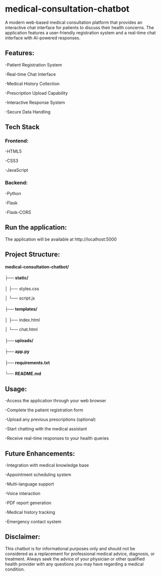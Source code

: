 # medical-consultation-chatbot
   A modern web-based medical consultation platform that provides an interactive chat interface for patients to discuss their health concerns. The application features a user-friendly registration system and a real-time chat interface with AI-powered responses.
 
 
 ## Features:

   -Patient Registration System
   
   -Real-time Chat Interface
   
   -Medical History Collection
   
   -Prescription Upload Capability
   
   -Interactive Response System
   
   -Secure Data Handling

## Tech Stack

### Frontend:
   
   -HTML5
   
   -CSS3
   
   -JavaScript
   
### Backend:   

   -Python
   
   -Flask
   
   -Flask-CORS

## Run the application:

   The application will be available at http://localhost:5000

## Project Structure:

   #### medical-consultation-chatbot/
       
   #### ├── static/
       
   │   ├── styles.css
       
   │   └── script.js
       
   #### ├── templates/
       
   │   ├── index.html
       
   │   └── chat.html
       
   #### ├── uploads/
       
   #### ├── app.py
       
   #### ├── requirements.txt
       
   #### └── README.md

## Usage:

  -Access the application through your web browser
  
  -Complete the patient registration form
  
  -Upload any previous prescriptions (optional)
  
  -Start chatting with the medical assistant
  
  -Receive real-time responses to your health queries

## Future Enhancements:

   -Integration with medical knowledge base
   
   -Appointment scheduling system
   
   -Multi-language support
   
   -Voice interaction
   
   -PDF report generation
   
   -Medical history tracking
   
   -Emergency contact system


## Disclaimer:

   This chatbot is for informational purposes only and should not be considered as a replacement for professional medical advice, diagnosis, or treatment. Always seek the advice of your physician or other qualified health provider with any questions you may have regarding a medical condition.
